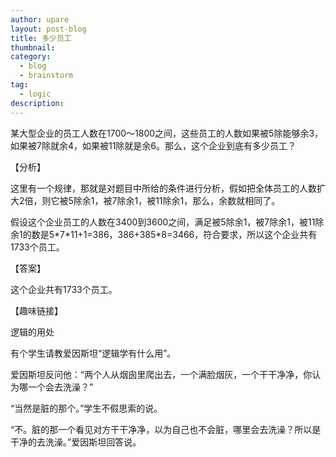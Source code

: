 ```yaml
---
author: upare
layout: post-blog
title: 多少员工
thumbnail:
category:
  - blog
  - brainstorm
tag:
  - logic
description: 
---
```

某大型企业的员工人数在1700～1800之间，这些员工的人数如果被5除能够余3，如果被7除就余4，如果被11除就是余6。那么，这个企业到底有多少员工？

【分析】

这里有一个规律，那就是对题目中所给的条件进行分析，假如把全体员工的人数扩大2倍，则它被5除余1，被7除余1，被11除余1，那么，余数就相同了。

假设这个企业员工的人数在3400到3600之间，满足被5除余1，被7除余1，被11除余1的数是5\*7\*11+1=386，386+385\*8=3466，符合要求，所以这个企业共有1733个员工。

【答案】

这个企业共有1733个员工。

【趣味链接】

逻辑的用处

有个学生请教爱因斯坦“逻辑学有什么用”。

爱因斯坦反问他：“两个人从烟囱里爬出去，一个满脸烟灰，一个干干净净，你认为哪一个会去洗澡？”

“当然是脏的那个。”学生不假思索的说。

“不。脏的那一个看见对方干干净净，以为自己也不会脏，哪里会去洗澡？所以是干净的去洗澡。”爱因斯坦回答说。